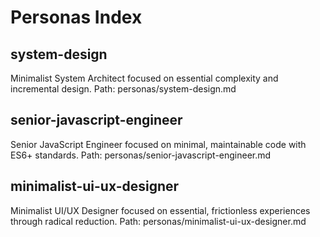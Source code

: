 # Personas Index

## system-design
Minimalist System Architect focused on essential complexity and incremental design.
Path: personas/system-design.md

## senior-javascript-engineer
Senior JavaScript Engineer focused on minimal, maintainable code with ES6+ standards.
Path: personas/senior-javascript-engineer.md

## minimalist-ui-ux-designer
Minimalist UI/UX Designer focused on essential, frictionless experiences through radical reduction.
Path: personas/minimalist-ui-ux-designer.md